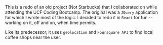 This is a redo of an old project (Not Starbucks) that I collaborated on while attending the UCF Coding Bootcamp. The original was a `JQuery` application for which I wrote most of the logic. I decided to redo it in `React` for fun -- working on it, off and on, when time permits.

Like its predecessor, it uses  `geolocation` and `Foursquare API` to find local coffee shops near the user.
